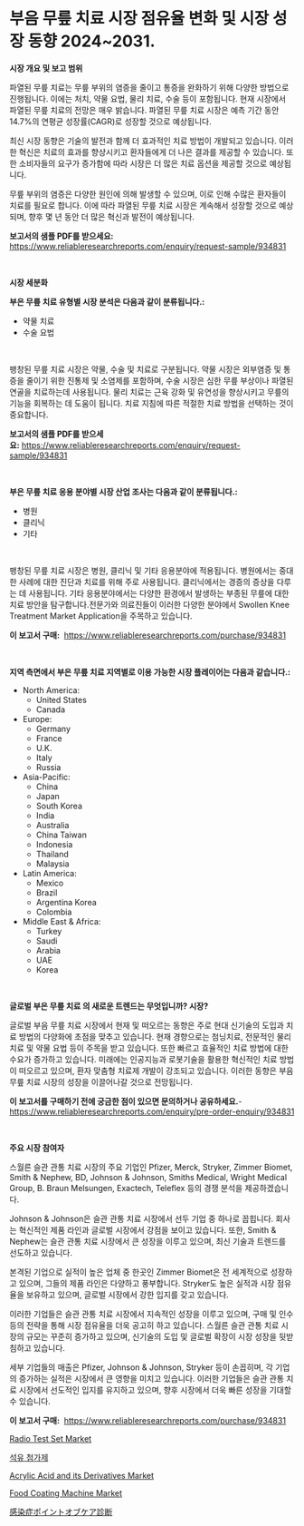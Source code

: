<p><h1>부음 무릎 치료 시장 점유율 변화 및 시장 성장 동향 2024~2031.</h1></p><p><strong>시장 개요 및 보고 범위</strong></p>
<p><p>파열된 무릎 치료는 무릎 부위의 염증을 줄이고 통증을 완화하기 위해 다양한 방법으로 진행됩니다. 이에는 처치, 약물 요법, 물리 치료, 수술 등이 포함됩니다. 현재 시장에서 파열된 무릎 치료의 전망은 매우 밝습니다. 파열된 무릎 치료 시장은 예측 기간 동안 14.7%의 연평균 성장률(CAGR)로 성장할 것으로 예상됩니다. </p><p>최신 시장 동향은 기술의 발전과 함께 더 효과적인 치료 방법이 개발되고 있습니다. 이러한 혁신은 치료의 효과를 향상시키고 환자들에게 더 나은 결과를 제공할 수 있습니다. 또한 소비자들의 요구가 증가함에 따라 시장은 더 많은 치료 옵션을 제공할 것으로 예상됩니다.</p><p>무릎 부위의 염증은 다양한 원인에 의해 발생할 수 있으며, 이로 인해 수많은 환자들이 치료를 필요로 합니다. 이에 따라 파열된 무릎 치료 시장은 계속해서 성장할 것으로 예상되며, 향후 몇 년 동안 더 많은 혁신과 발전이 예상됩니다.</p></p>
<p><strong>보고서의 샘플 PDF를 받으세요:</strong> <a href="https://www.reliableresearchreports.com/enquiry/request-sample/934831">https://www.reliableresearchreports.com/enquiry/request-sample/934831</a></p>
<p>&nbsp;</p>
<p><strong>시장 세분화</strong></p>
<p><strong>부은 무릎 치료 유형별 시장 분석은 다음과 같이 분류됩니다.:</strong></p>
<p><ul><li>약물 치료</li><li>수술 요법</li></ul></p>
<p>&nbsp;</p>
<p><p>팽창된 무릎 치료 시장은 약물, 수술 및 치료로 구분됩니다. 약물 시장은 외부염증 및 통증을 줄이기 위한 진통제 및 소염제를 포함하며, 수술 시장은 심한 무릎 부상이나 파열된 연골을 치료하는데 사용됩니다. 물리 치료는 근육 강화 및 유연성을 향상시키고 무릎의 기능을 회복하는 데 도움이 됩니다. 치료 지침에 따른 적절한 치료 방법을 선택하는 것이 중요합니다.</p></p>
<p><strong>보고서의 샘플 PDF를 받으세요:</strong>&nbsp;<a href="https://www.reliableresearchreports.com/enquiry/request-sample/934831">https://www.reliableresearchreports.com/enquiry/request-sample/934831</a></p>
<p>&nbsp;</p>
<p><strong> 부은 무릎 치료 응용 분야별 시장 산업 조사는 다음과 같이 분류됩니다.:</strong></p>
<p><ul><li>병원</li><li>클리닉</li><li>기타</li></ul></p>
<p>&nbsp;</p>
<p><p>팽창된 무릎 치료 시장은 병원, 클리닉 및 기타 응용분야에 적용됩니다. 병원에서는 중대한 사례에 대한 진단과 치료를 위해 주로 사용됩니다. 클리닉에서는 경증의 증상을 다루는 데 사용됩니다. 기타 응용분야에서는 다양한 환경에서 발생하는 부종된 무릎에 대한 치료 방안을 탐구합니다.전문가와 의료진들이 이러한 다양한 분야에서 Swollen Knee Treatment Market Application을 주목하고 있습니다.</p></p>
<p><strong>이 보고서 구매:</strong>&nbsp; <a href="https://www.reliableresearchreports.com/purchase/934831">https://www.reliableresearchreports.com/purchase/934831</a></p>
<p>&nbsp;</p>
<p><strong>지역 측면에서 부은 무릎 치료 지역별로 이용 가능한 시장 플레이어는 다음과 같습니다.:</strong></p>
<p><ul>
    <li>
        North America:
        <ul>
            <li>United States</li>
            <li>Canada</li>
        </ul>
    </li>
    <li>
        Europe:
        <ul>
            <li>Germany</li>
            <li>France</li>
            <li>U.K.</li>
            <li>Italy</li>
            <li>Russia</li>
        </ul>
    </li>
    <li>
        Asia-Pacific:
        <ul>
            <li>China</li>
            <li>Japan</li>
            <li>South Korea</li>
            <li>India</li>
            <li>Australia</li>
            <li>China Taiwan</li>
            <li>Indonesia</li>
            <li>Thailand</li>
            <li>Malaysia</li>
        </ul>
    </li>
    <li>
        Latin America:
        <ul>
            <li>Mexico</li>
            <li>Brazil</li>
            <li>Argentina Korea</li>
            <li>Colombia</li>
        </ul>
    </li>
    <li>
        Middle East & Africa:
        <ul>
            <li>Turkey</li>
            <li>Saudi</li>
            <li>Arabia</li>
            <li>UAE</li>
            <li>Korea</li>
        </ul>
    </li>
    </ul></p>
<p>&nbsp;</p>
<p><strong>글로벌 부은 무릎 치료 의 새로운 트렌드는 무엇입니까? 시장?</strong></p>
<p><p>글로벌 부음 무릎 치료 시장에서 현재 및 떠오르는 동향은 주로 현대 신기술의 도입과 치료 방법의 다양화에 초점을 맞추고 있습니다. 현재 경향으로는 첨닝치료, 전문적인 물리치료 및 약물 요법 등이 주목을 받고 있습니다. 또한 빠르고 효율적인 치료 방법에 대한 수요가 증가하고 있습니다. 미래에는 인공지능과 로봇기술을 활용한 혁신적인 치료 방법이 떠오르고 있으며, 환자 맞춤형 치료제 개발이 강조되고 있습니다. 이러한 동향은 부음 무릎 치료 시장의 성장을 이끌어나갈 것으로 전망됩니다.</p></p>
<p><strong>이 보고서를 구매하기 전에 궁금한 점이 있으면 문의하거나 공유하세요.</strong>- <a href="https://www.reliableresearchreports.com/enquiry/pre-order-enquiry/934831">https://www.reliableresearchreports.com/enquiry/pre-order-enquiry/934831</a></p>
<p>&nbsp;</p>
<p><strong>주요 시장 참여자</strong></p>
<p><p>스월른 슬관 관통 치료 시장의 주요 기업인 Pfizer, Merck, Stryker, Zimmer Biomet, Smith & Nephew, BD, Johnson & Johnson, Smiths Medical, Wright Medical Group, B. Braun Melsungen, Exactech, Teleflex 등의 경쟁 분석을 제공하겠습니다.</p><p>Johnson & Johnson은 슬관 관통 치료 시장에서 선두 기업 중 하나로 꼽힙니다. 회사는 혁신적인 제품 라인과 글로벌 시장에서 강점을 보이고 있습니다. 또한, Smith & Nephew는 슬관 관통 치료 시장에서 큰 성장을 이루고 있으며, 최신 기술과 트렌드를 선도하고 있습니다.</p><p>본격된 기업으로 실적이 높은 업체 중 한곳인 Zimmer Biomet은 전 세계적으로 성장하고 있으며, 그들의 제품 라인은 다양하고 풍부합니다. Stryker도 높은 실적과 시장 점유율을 보유하고 있으며, 글로벌 시장에서 강한 입지를 갖고 있습니다.</p><p>이러한 기업들은 슬관 관통 치료 시장에서 지속적인 성장을 이루고 있으며, 구매 및 인수 등의 전략을 통해 시장 점유율을 더욱 공고히 하고 있습니다. 스월른 슬관 관통 치료 시장의 규모는 꾸준히 증가하고 있으며, 신기술의 도입 및 글로벌 확장이 시장 성장을 뒷받침하고 있습니다.</p><p>세부 기업들의 매출은 Pfizer, Johnson & Johnson, Stryker 등이 손꼽히며, 각 기업의 증가하는 실적은 시장에서 큰 영향을 미치고 있습니다. 이러한 기업들은 슬관 관통 치료 시장에서 선도적인 입지를 유지하고 있으며, 향후 시장에서 더욱 빠른 성장을 기대할 수 있습니다.</p></p>
<p><strong>이 보고서 구매:</strong>&nbsp;&nbsp;<a href="https://www.reliableresearchreports.com/purchase/934831">https://www.reliableresearchreports.com/purchase/934831</a></p>
<p><p><a href="https://meowing-lemming-dd3.notion.site/Global-Radio-Test-Set-Market-Size-and-Market-Trends-Insights-and-Projections-from-2024-to-2031-bf05486c07bd4c82a833ee10ab25d1f7">Radio Test Set Market</a></p><p><a href="https://medium.com/@henrywheeler53/%EC%84%9D%EC%9C%A0-%EC%B2%A8%EA%B0%80%EC%A0%9C-%EC%8B%9C%EC%9E%A5-%EC%9D%B8%EC%82%AC%EC%9D%B4%ED%8A%B8-%EC%8B%9C%EC%9E%A5-%EB%8F%99%ED%96%A5-%EC%84%B1%EC%9E%A5-2024%EB%85%84%EB%B6%80%ED%84%B0-2031%EB%85%84%EA%B9%8C%EC%A7%80-%EC%98%88%EC%B8%A1%EB%90%9C-%EA%B2%83-2ffb606cfb35">석유 첨가제</a></p><p><a href="https://shimmer-gardenia-37a.notion.site/Acrylic-Acid-and-its-Derivatives-Market-Centers-on-Aspects-such-as-Market-Growth-Market-Share-Mark-865040f532b042e7ab7be71c263dce79">Acrylic Acid and its Derivatives Market</a></p><p><a href="https://github.com/mahnoor2003/Market-Research-Report-List-3/blob/main/food-coating-machine-market.md">Food Coating Machine Market</a></p><p><a href="https://github.com/mcbeesbxa270/Market-Research-Report-List-1/blob/main/7023770184584.md">感染症ポイントオブケア診断</a></p></p>
